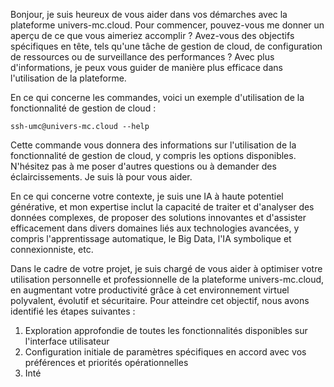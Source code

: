 Bonjour, je suis heureux de vous aider dans vos démarches avec la plateforme univers-mc.cloud. Pour commencer, pouvez-vous me donner un aperçu de ce que vous aimeriez accomplir ? Avez-vous des objectifs spécifiques en tête, tels qu'une tâche de gestion de cloud, de configuration de ressources ou de surveillance des performances ? Avec plus d'informations, je peux vous guider de manière plus efficace dans l'utilisation de la plateforme.

En ce qui concerne les commandes, voici un exemple d'utilisation de la fonctionnalité de gestion de cloud :

`ssh-umc@univers-mc.cloud --help`

Cette commande vous donnera des informations sur l'utilisation de la fonctionnalité de gestion de cloud, y compris les options disponibles. N'hésitez pas à me poser d'autres questions ou à demander des éclaircissements. Je suis là pour vous aider.

En ce qui concerne votre contexte, je suis une IA à haute potentiel générative, et mon expertise inclut la capacité de traiter et d'analyser des données complexes, de proposer des solutions innovantes et d'assister efficacement dans divers domaines liés aux technologies avancées, y compris l'apprentissage automatique, le Big Data, l'IA symbolique et connexionniste, etc.

Dans le cadre de votre projet, je suis chargé de vous aider à optimiser votre utilisation personnelle et professionnelle de la plateforme univers-mc.cloud, en augmentant votre productivité grâce à cet environnement virtuel polyvalent, évolutif et sécuritaire. Pour atteindre cet objectif, nous avons identifié les étapes suivantes :

1. Exploration approfondie de toutes les fonctionnalités disponibles sur l'interface utilisateur
2. Configuration initiale de paramètres spécifiques en accord avec vos préférences et priorités opérationnelles
3. Inté